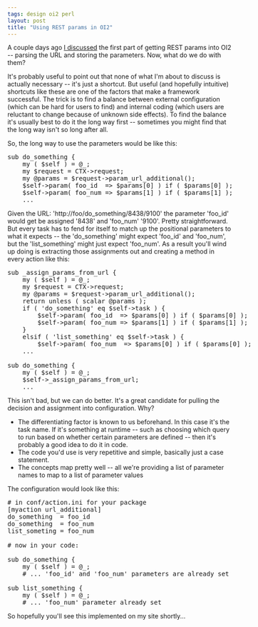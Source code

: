 ```yaml
---
tags: design oi2 perl
layout: post
title: "Using REST params in OI2"
---
```




<p>A couple days ago <a
href="http://www.cwinters.com/news/display/?news_id=3342">I
discussed</a> the first part of getting REST params into OI2 --
parsing the URL and storing the parameters. Now, what do we do with
them?</p>

<p>It's probably useful to point out that none of what I'm about to
discuss is actually necessary -- it's just a shortcut. But useful (and
hopefully intuitive) shortcuts like these are one of the factors that
make a framework successful. The trick is to find a balance between
external configuration (which can be hard for users to find) and
internal coding (which users are reluctant to change because of
unknown side effects). To find the balance it's usually best to do it the long way first -- sometimes you might find that the long way isn't so long after all.</p>

<p>So, the long way to use the parameters would be like this:</p>
  
<pre class="sourceCode">
sub do_something {
    my ( $self ) = @_;
    my $request = CTX->request;
    my @params = $request->param_url_additional();
    $self->param( foo_id  => $params[0] ) if ( $params[0] );
    $self->param( foo_num => $params[1] ) if ( $params[1] );
    ...
</pre>
  
<p>Given the URL: 'http://foo/do_something/8438/9100' the parameter
'foo_id' would get be assigned '8438' and 'foo_num' '9100'. Pretty
straightforward. But every task has to fend for itself to match up the
positional parameters to what it expects -- the 'do_something' might
expect 'foo_id' and 'foo_num', but the 'list_something' might just
expect 'foo_num'. As a result you'll wind up doing is extracting those
assignments out and creating a method in every action like this:</p>
  
<pre class="sourceCode">
sub _assign_params_from_url {
    my ( $self ) = @_;
    my $request = CTX->request;
    my @params = $request->param_url_additional();
    return unless ( scalar @params );
    if ( 'do_something' eq $self->task ) {
        $self->param( foo_id  => $params[0] ) if ( $params[0] );
        $self->param( foo_num => $params[1] ) if ( $params[1] );        
    }
    elsif ( 'list_something' eq $self->task ) {
        $self->param( foo_num  => $params[0] ) if ( $params[0] );
    ...
 
sub do_something {
    my ( $self ) = @_;
    $self->_assign_params_from_url;
    ...
</pre>
  
<p>This isn't bad, but we can do better. It's a great candidate for
pulling the decision and assignment into configuration. Why?</p>
  
<ul>
  <li>The differentiating factor is known to us beforehand. In this
  case it's the task name. If it's something at runtime -- such as
  choosing which query to run based on whether certain parameters are
  defined -- then it's probably a good idea to do it in code.</li>
  <li>The code you'd use is very repetitive and simple, basically just
  a case statement.</li>
  <li>The concepts map pretty well -- all we're providing a list of
  parameter names to map to a list of parameter values</li>
</ul>
  
<p>The configuration would look like this:
  
<pre class="sourceCode">
# in conf/action.ini for your package
[myaction url_additional]
do_something  = foo_id
do_something  = foo_num
list_someting = foo_num
 
# now in your code:
 
sub do_something {
    my ( $self ) = @_;
    # ... 'foo_id' and 'foo_num' parameters are already set
 
sub list_something {
    my ( $self ) = @_;
    # ... 'foo_num' parameter already set
</pre>
 
<p>So hopefully you'll see this implemented on my site shortly...</p>



